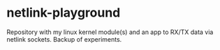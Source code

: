 # netlink-playground
Repository with my linux kernel module(s) and an app to RX/TX data via netlink sockets. Backup of experiments.
